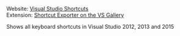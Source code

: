 Website: [Visual Studio Shortcuts](http://visualstudioshortcuts.com/)  
Extension: [Shortcut Exporter on the VS Gallery](http://visualstudiogallery.msdn.microsoft.com/6ce3b73c-2284-4b95-b61d-6de74aa8dfe6)

Shows all keyboard shortcuts in Visual Studio 2012, 2013 and 2015
